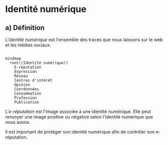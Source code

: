 # Identité numérique

## a) Définition

L'*identité numérique* est l'ensemble des traces que nous laissons sur le web et les médias sociaux.

```mermaid

mindmap
  root((Identité numérique))
    E-réputation
    Expression
    Réseau
    Centres d'intérêt
    Opinion
    Coordonnées
    Consommation
    Profession
    Publication
```

L'*e-réputation* est l'image associée à une identité numérique. Elle peut renvoyer une image positive ou négative selon l'identité numérique que nous avons.

Il est important de protéger son identité numérique afin de contrôler son e-réputation.